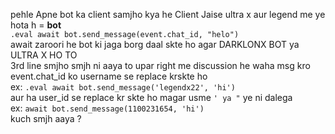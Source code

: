 pehle Apne bot ka client samjho kya he 
Client Jaise ultra x aur legend me
ye hota h = **bot**<br>
`.eval await bot.send_message(event.chat_id, "helo")`<br>
await zaroori he bot ki jaga borg daal skte ho agar DARKLONX BOT ya ULTRA X HO TO<br>
3rd line smjho smjh ni aaya to upar right me discussion he waha msg kro
event.chat_id ko username se replace krskte ho <br>
ex: `.eval await bot.send_message('legendx22', 'hi')`<br>
aur ha user_id se replace kr skte ho magar usme `' ya "` ye ni dalega<br>
ex: `await bot.send_message(1100231654, 'hi')`<br>
kuch smjh aaya ?<br>

